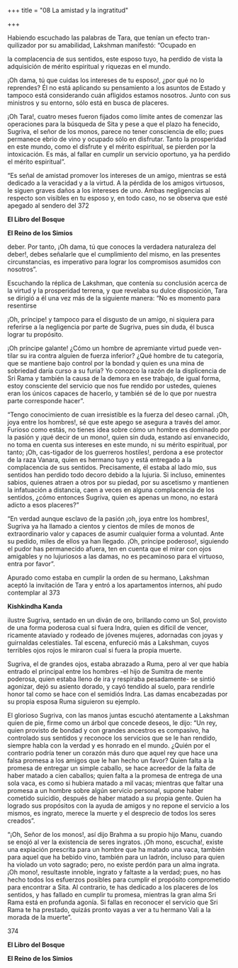 +++
title = "08 La amistad y la ingratitud"

+++

Habiendo escuchado las palabras de Tara, que tenían un efecto tran-quilizador por su amabilidad, Lakshman manifestó: “Ocupado en

la complacencia de sus sentidos, este esposo tuyo, ha perdido de vista la adquisición de mérito espiritual y riquezas en el mundo.

¡Oh dama, tú que cuidas los intereses de tu esposo\!, ¿por qué no lo reprendes? Él no está aplicando su pensamiento a los asuntos de Estado y tampoco está considerando cuán afligidos estamos nosotros. Junto con sus ministros y su entorno, sólo está en busca de placeres.

¡Oh Tara\!, cuatro meses fueron fijados como límite antes de comenzar las operaciones para la búsqueda de Sita y pese a que el plazo ha fenecido, Sugriva, el señor de los monos, parece no tener consciencia de ello; pues permanece ebrio de vino y ocupado sólo en disfrutar. Tanto la prosperidad en este mundo, como el disfrute y el mérito espiritual, se pierden por la intoxicación. Es más, al fallar en cumplir un servicio oportuno, ya ha perdido el mérito espiritual”.

“Es señal de amistad promover los intereses de un amigo, mientras se está dedicado a la veracidad y a la virtud. A la pérdida de los amigos virtuosos, le siguen graves daños a los intereses de uno. Ambas negligencias al respecto son visibles en tu esposo y, en todo caso, no se observa que esté apegado al sendero del 372

**El Libro del Bosque**

**El Reino de los Simios**

deber. Por tanto, ¡Oh dama, tú que conoces la verdadera naturaleza del deber\!, debes señalarle que el cumplimiento del mismo, en las presentes circunstancias, es imperativo para lograr los compromisos asumidos con nosotros”.

Escuchando la réplica de Lakshman, que contenía su conclusión acerca de la virtud y la prosperidad terrena, y que revelaba su dulce disposición, Tara se dirigió a él una vez más de la siguiente manera: “No es momento para resentirse

¡Oh, príncipe\! y tampoco para el disgusto de un amigo, ni siquiera para referirse a la negligencia por parte de Sugriva, pues sin duda, él busca lograr tu propósito.

¡Oh príncipe galante\! ¿Cómo un hombre de apremiante virtud puede ven-tilar su ira contra alguien de fuerza inferior? ¿Qué hombre de tu categoría, que se mantiene bajo control por la bondad y quien es una mina de sobriedad daría curso a su furia? Yo conozco la razón de la displicencia de Sri Rama y también la causa de la demora en ese trabajo, de igual forma, estoy consciente del servicio que nos fue rendido por ustedes, quienes eran los únicos capaces de hacerlo, y también sé de lo que por nuestra parte corresponde hacer”.

“Tengo conocimiento de cuan irresistible es la fuerza del deseo carnal. ¡Oh, joya entre los hombres\!, sé que este apego se asegura a través del amor. Furioso como estás, no tienes idea sobre cómo un hombre es dominado por la pasión y ¡qué decir de un mono\!, quien sin duda, estando así envanecido, no toma en cuenta sus intereses en este mundo, ni su mérito espiritual, por tanto; ¡Oh, cas-tigador de los guerreros hostiles\!, perdona a ese protector de la raza Vanara, quien es hermano tuyo y está entregado a la complacencia de sus sentidos. Precisamente, él estaba al lado mío, sus sentidos han perdido todo decoro debido a la lujuria. Si incluso, eminentes sabios, quienes atraen a otros por su piedad, por su ascetismo y mantienen la infatuación a distancia, caen a veces en alguna complacencia de los sentidos, ¿cómo entonces Sugriva, quien es apenas un mono, no estará adicto a esos placeres?”

“En verdad aunque esclavo de la pasión ¡oh, joya entre los hombres\!, Sugriva ya ha llamado a cientos y cientos de miles de monos de extraordinario valor y capaces de asumir cualquier forma a voluntad. Ante su pedido, miles de ellos ya han llegado. ¡Oh, príncipe poderoso\!, siguiendo el pudor has permanecido afuera, ten en cuenta que el mirar con ojos amigables y no lujuriosos a las damas, no es pecaminoso para el virtuoso, entra por favor”.

Apurado como estaba en cumplir la orden de su hermano, Lakshman aceptó la invitación de Tara y entró a los apartamentos internos, ahí pudo contemplar al 373

**Kishkindha Kanda**

ilustre Sugriva, sentado en un diván de oro, brillando como un Sol, provisto de una forma poderosa cual si fuera Indra, quien es difícil de vencer, ricamente ataviado y rodeado de jóvenes mujeres, adornadas con joyas y guirnaldas celestiales. Tal escena, enfureció más a Lakshman, cuyos terribles ojos rojos le miraron cual si fuera la propia muerte.

Sugriva, el de grandes ojos, estaba abrazado a Ruma, pero al ver que había entrado el principal entre los hombres -el hijo de Sumitra de mente poderosa, quien estaba lleno de ira y respiraba pesadamente- se sintió agonizar, dejó su asiento dorado, y cayó tendido al suelo, para rendirle honor tal como se hace con el semidiós Indra. Las damas encabezadas por su propia esposa Ruma siguieron su ejemplo.

El glorioso Sugriva, con las manos juntas escuchó atentamente a Lakshman quien de pie, firme como un árbol que concede deseos, le dijo: “Un rey, quien provisto de bondad y con grandes ancestros es compasivo, ha controlado sus sentidos y reconoce los servicios que se le han rendido, siempre habla con la verdad y es honrado en el mundo. ¿Quién por el contrario podría tener un corazón más duro que aquel rey que hace una falsa promesa a los amigos que le han hecho un favor? Quien falta a la promesa de entregar un simple caballo, se hace acreedor de la falta de haber matado a cien caballos; quien falta a la promesa de entrega de una sola vaca, es como si hubiera matado a mil vacas; mientras que faltar una promesa a un hombre sobre algún servicio personal, supone haber cometido suicidio, después de haber matado a su propia gente. Quien ha logrado sus propósitos con la ayuda de amigos y no repone el servicio a los mismos, es ingrato, merece la muerte y el desprecio de todos los seres creados”.

“¡Oh, Señor de los monos\!, así dijo Brahma a su propio hijo Manu, cuando se enojó al ver la existencia de seres ingratos. ¡Oh mono, escucha\!, existe una expiación prescrita para un hombre que ha matado una vaca, también para aquel que ha bebido vino, también para un ladrón, incluso para quien ha violado un voto sagrado; pero, no existe perdón para un alma ingrata. ¡Oh mono\!, resultaste innoble, ingrato y faltaste a la verdad; pues, no has hecho todos los esfuerzos posibles para cumplir el propósito comprometido para encontrar a Sita. Al contrario, te has dedicado a los placeres de los sentidos, y has fallado en cumplir tu promesa, mientras la gran alma Sri Rama está en profunda agonía. Si fallas en reconocer el servicio que Sri Rama te ha prestado, quizás pronto vayas a ver a tu hermano Vali a la morada de la muerte”.

374

**El Libro del Bosque**

**El Reino de los Simios**
